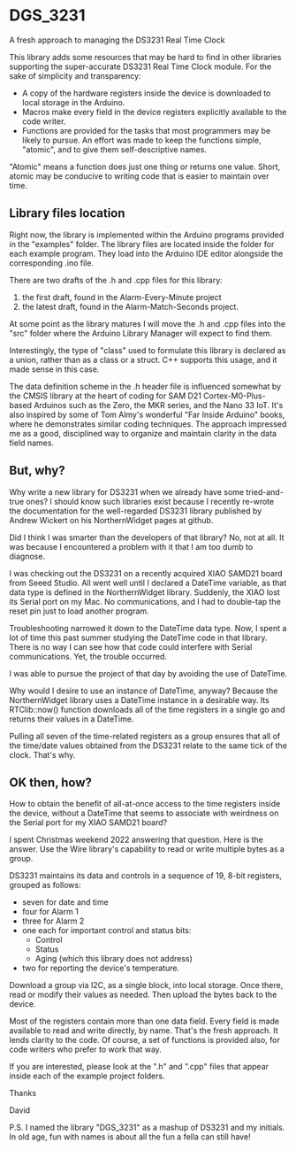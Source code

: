 # DGS_3231
A fresh approach to managing the DS3231 Real Time Clock

This library adds some resources that may be hard to find in other libraries supporting the super-accurate DS3231 Real Time Clock module. For the sake of simplicity and transparency:

* A copy of the hardware registers inside the device is downloaded to local storage in the Arduino. 
* Macros make every field in the device registers explicitly available to the code writer.
* Functions are provided for the tasks that most programmers may be likely to pursue. An effort was made to keep the functions simple, "atomic", and to give them self-descriptive names.

"Atomic" means a function does just one thing or returns one value. Short, atomic may be conducive to writing code that is easier to maintain over time.

## Library files location
Right now, the library is implemented within the Arduino programs provided in the "examples" folder.  The library files are located inside the folder for each example program. They load into the Arduino IDE editor alongside the corresponding .ino file. 

There are two drafts of the .h and .cpp files for this library:

1. the first draft, found in the Alarm-Every-Minute project
2. the latest draft, found in the Alarm-Match-Seconds project.

At some point as the library matures I will move the .h and .cpp files into the "src" folder where the Arduino Library Manager will expect to find them.

Interestingly, the type of "class" used to formulate this library is declared as a union, rather than as a class or a struct. C++ supports this usage, and it made sense in this case.

The data definition scheme in the .h header file is influenced somewhat by the CMSIS library at the heart of coding for SAM D21 Cortex-M0-Plus-based Arduinos such as the Zero, the MKR series, and the Nano 33 IoT. It's also inspired by some of Tom Almy's wonderful "Far Inside Arduino" books, where he demonstrates similar coding techniques. The approach impressed me as a good, disciplined way to organize and maintain clarity in the data field names.

## But, why?

Why write a new library for DS3231 when we already have some tried-and-true ones? I should know such libraries exist because I recently re-wrote the documentation for the well-regarded DS3231 library published by Andrew Wickert on his NorthernWidget pages at github.

Did I think I was smarter than the developers of that library? No, not at all. It was because I encountered a problem with it that I am too dumb to diagnose.

I was checking out the DS3231 on a recently acquired XIAO SAMD21 board from Seeed Studio. All went well until I declared a DateTime variable, as that data type is defined in the NorthernWidget library. Suddenly, the XIAO lost its Serial port on my Mac. No communications, and I had to double-tap the reset pin just to load another program. 

Troubleshooting narrowed it down to the DateTime data type. Now, I spent a lot of time this past summer studying the DateTime code in that library. There is no way I can see how that code could interfere with Serial communications. Yet, the trouble occurred.

I was able to pursue the project of that day by avoiding the use of DateTime.

Why would I desire to use an instance of DateTime, anyway? Because the NorthernWidget library uses a DateTime instance in a desirable way. Its RTClib::now() function downloads all of the time registers in a single go and returns their values in a DateTime.

Pulling all seven of the time-related registers as a group ensures that all of the time/date values obtained from the DS3231 relate to the same tick of the clock. That's why.

## OK then, how?

How to obtain the benefit of all-at-once access to the time registers inside the device, without a DateTime that seems to associate with weirdness on the Serial port for my XIAO SAMD21 board?

I spent Christmas weekend 2022 answering that question. Here is the answer. Use the Wire library's capability to read or write multiple bytes as a group. 

DS3231 maintains its data and controls in a sequence of 19, 8-bit registers, grouped as follows:

* seven for date and time
* four for Alarm 1
* three for Alarm 2
* one each for important control and status bits:
    * Control
    * Status
    * Aging (which this library does not address)
* two for reporting the device's temperature.

Download a group via I2C, as a single block, into local storage. Once there, read or modify their values as needed. Then upload the bytes back to the device.

Most of the registers contain more than one data field. Every field is made available to read and write directly, by name. That's the fresh approach. It lends clarity to the code. Of course, a set of functions is provided also, for code writers who prefer to work that way.

If you are interested, please look at the ".h" and ".cpp" files that appear inside each of the example project folders.

Thanks

David

P.S. I named the library "DGS_3231" as a mashup of DS3231 and my initials. In old age, fun with names is about all the fun a fella can still have! <grin>